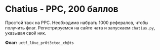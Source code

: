 # Chatius - PPC, 200 баллов
Простой таск на PPC. Необходимо набрать 1000 рефералов, чтобы получить флаг. Регистрируемся на сайте чата и запускаем `chatius.py`, указывая свой ник.

**Флаг:** `uctf_l0ve_pr0t3cted_ch@ts`
